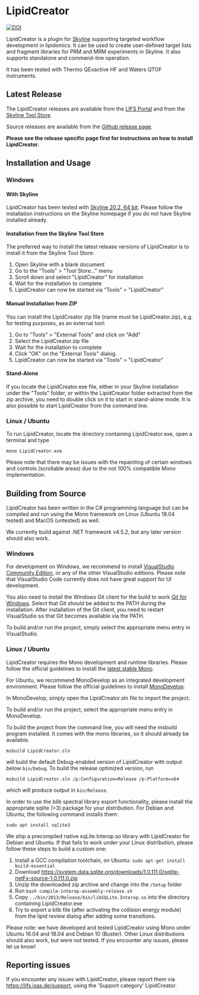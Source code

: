 # LipidCreator #
[![DOI](https://zenodo.org/badge/DOI/10.5281/zenodo.3529484.svg)](https://doi.org/10.5281/zenodo.3529484)

LipidCreator is a plugin for [Skyline](https://skyline.ms/project/home/software/Skyline/begin.view) supporting targeted workflow development in lipidomics.
It can be used to create user-defined target lists and fragment libraries for PRM and MRM experiments in Skyline.
It also supports standalone and command-line operation.

It has been tested with Thermo QExactive HF and Waters QTOF instruments.

## Latest Release ##
The LipidCreator releases are available from the [LIFS Portal](https://lifs.isas.de/lipidcreator) and from the [Skyline Tool Store](https://skyline.ms/skyts/home/software/Skyline/tools/details.view?name=LipidCreator).

Source releases are available from the [Github release page](https://github.com/lifs-tools/lipidcreator/releases).

**Please see the release specific page first for instructions on how to install LipidCreator.**

## Installation and Usage ##

### Windows ###

#### With Skyline ####
LipidCreator has been tested with [Skyline 20.2, 64 bit](https://skyline.ms/project/home/software/Skyline/begin.view). Please follow the installation instructions on the Skyline homepage if you do not have Skyline installed already.

#### Installation from the Skyline Tool Store ####
The preferred way to install the latest release versions of LipidCreator is to install it from the Skyline Tool Store:

1. Open Skyline with a blank document
2. Go to the "Tools" &gt; "Tool Store..." menu
3. Scroll down and select "LipidCreator" for installation
4. Wait for the installation to complete
5. LipidCreator can now be started via "Tools" &gt; "LipidCreator"

#### Manual Installation from ZIP ####
You can install the LipidCreator zip file (name must be LipidCreator.zip), e.g. for testing purposes, as an external tool:

1. Go to "Tools" &gt; "External Tools" and click on "Add"
2. Select the LipidCreator.zip file
3. Wait for the installation to complete
4. Click "OK" on the "External Tools" dialog.
5. LipidCreator can now be started via "Tools" &gt; "LipidCreator"

#### Stand-Alone ####
If you locate the LipidCreator.exe file, either in your Skyline installation under the "Tools" folder, or within the LipidCreator folder extracted from the zip archive, you need to double click on it to start in stand-alone mode. It is also possible to start LipidCreator from the command line.

### Linux / Ubuntu ###
To run LipidCreator, locate the directory containing LipidCreator.exe, open a terminal and type

    mono LipidCreator.exe

Please note that there may be issues with the repainting of certain windows and controls (scrollable areas) due to the not 100% compatible Mono implementation.

## Building from Source ##

LipidCreator has been written in the C# programming language but can be compiled and run using the Mono framework on Linux (Ubuntu 18.04 tested) and MacOS (untested) as well.

We currently build against .NET framework v4.5.2, but any later version should also work.

### Windows ###

For development on Windows, we recommend to install [VisualStudio Community Edition](https://visualstudio.microsoft.com/vs/community/), 
or any of the other VisualStudio editions. Please note that VisualStudio Code currently does not have great support for UI development.

You also need to install the Windows Git client for the build to work [Git for Windows](https://git-scm.com/download/win). Select that Git should be added to the PATH during the installation.
After installation of the Git client, you need to restart VisualStudio so that Git becomes available via the PATH.

To build and/or run the project, simply select the appropriate menu entry in VisualStudio.

### Linux / Ubuntu ###

LipidCreator requires the Mono development and runtime libraries. 
Please follow the official guidelines to install the [latest stable Mono](https://www.mono-project.com/download/stable/).

For Ubuntu, we recommend MonoDevelop as an integrated development environment. 
Please follow the official guidelines to install [MonoDevelop](https://www.monodevelop.com/download/linux/).

In MonoDevelop, simply open the LipidCreator.sln file to import the project.

To build and/or run the project, select the appropriate menu entry in MonoDevelop.

To build the project from the command line, you will need the msbuild program installed. It comes with the mono libraries, so it should already be available.

    msbuild LipidCreator.sln
    
will build the default Debug-enabled version of LipidCreator with output below `bin/Debug`. To build the release optimized version, run

    msbuild LipidCreator.sln /p:Configuration=Release /p:Platform=x64

which will produce output in `bin/Release`. 

In order to use the blib spectral library export functionality, please install the appropriate sqlite (>3) package for your distribution.
For Debian and Ubuntu, the following command installs them:

    sudo apt install sqlite3 

We ship a precompiled native sqLite.Interop.so library with LipidCreator for Debian and Ubuntu. 
If that fails to work under your Linux distribution, please follow these steps to build a custom one:

1. Install a GCC compilation toolchain, on Ubuntu: `sudo apt-get install build-essential`
2. Download https://system.data.sqlite.org/downloads/1.0.111.0/sqlite-netFx-source-1.0.111.0.zip
3. Unzip the downloaded zip archive and change into the `/Setup` folder
4. Run `bash compile-interop-assembly-release.sh`
5. Copy `../bin/2013/Release/bin/libSQLite.Interop.so` into the directory containing LipidCreator.exe
6. Try to export a blib file (after activating the collision energy module) from the lipid review dialog after adding some transitions.

Please note: we have developed and tested LipidCreator using Mono under Ubuntu 16.04 and 18.04 and Debian 10 (Buster). 
Other Linux distributions should also work, but were not tested. If you encounter any issues, please let us know!

## Reporting issues ##
If you encounter any issues with LipidCreator, please report them via https://lifs.isas.de/support, using the 'Support category' LipidCreator.
